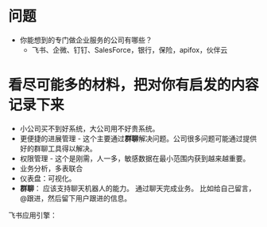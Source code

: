 # 问题
- 你能想到的专门做企业服务的公司有哪些？
	- 飞书、企微、钉钉、SalesForce，银行，保险，apifox，伙伴云

# 看尽可能多的材料，把对你有启发的内容记录下来
- 小公司买不到好系统，大公司用不好贵系统。
- 更便捷的进展管理 - 这个主要通过**群聊**解决问题。公司很多问题可能通过提供好的群聊工具得以解决。
- 权限管理 - 这个是刚需，人一多，敏感数据在最小范围内获到越来越重要。
- 业务分析，多表联合
- 仪表盘：可视化。
- **群聊**： 应该支持聊天机器人的能力。 通过聊天完成业务。 比如给自己留言，@跟进，然后留下用户跟进的信息。

飞书应用引擎：